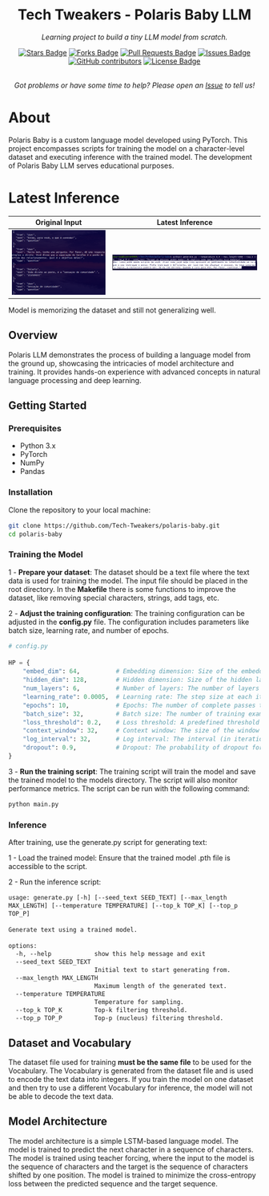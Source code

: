 <h1 align="center">Tech Tweakers - Polaris Baby LLM </h1>
<p align="center"><i>Learning project to build a tiny LLM model from scratch.</i></p>

<div align="center">
  <a href="https://github.com/Tech-Tweakers/polaris-baby/stargazers"><img src="https://img.shields.io/github/stars/Tech-Tweakers/polaris-baby" alt="Stars Badge"/></a>
<a href="https://github.com/Tech-Tweakers/polaris-baby/network/members"><img src="https://img.shields.io/github/forks/Tech-Tweakers/polaris-baby" alt="Forks Badge"/></a>
<a href="https://github.com/Tech-Tweakers/polaris-baby/pulls"><img src="https://img.shields.io/github/issues-pr/Tech-Tweakers/polaris-baby" alt="Pull Requests Badge"/></a>
<a href="https://github.com/Tech-Tweakers/polaris-baby/issues"><img src="https://img.shields.io/github/issues/Tech-Tweakers/polaris-baby" alt="Issues Badge"/></a>
<a href="https://github.com/Tech-Tweakers/polaris-baby/graphs/contributors"><img alt="GitHub contributors" src="https://img.shields.io/github/contributors/Tech-Tweakers/polaris-baby?color=2b9348"></a>
<a href="https://github.com/Tech-Tweakers/polaris-baby/blob/master/LICENSE"><img src="https://img.shields.io/github/license/Tech-Tweakers/polaris-baby?color=2b9348" alt="License Badge"/></a>
</div>

<br>
<p align="center"><i>Got problems or have some time to help? Please open an <a href="https://github.com/Tech-Tweakers/polaris-baby/issues/new">Issue</a> to tell us!</i></p>

# About

Polaris Baby is a custom language model developed using PyTorch. This project encompasses scripts for training the model on a character-level dataset and executing inference with the trained model. The development of Polaris Baby LLM serves educational purposes.

# Latest Inference

| Original Input | Latest Inference |
| -------------- | ---------------- |
| ![Original Input](docs/original-input.png) | ![Latest Inference](docs/latest-inference.png) |
Model is memorizing the dataset and still not generalizing well.

## Overview

Polaris LLM demonstrates the process of building a language model from the ground up, showcasing the intricacies of model architecture and training. It provides hands-on experience with advanced concepts in natural language processing and deep learning.

## Getting Started

### Prerequisites
- Python 3.x
- PyTorch
- NumPy
- Pandas 

### Installation

Clone the repository to your local machine:

```bash
git clone https://github.com/Tech-Tweakers/polaris-baby.git
cd polaris-baby
```

### Training the Model

1 - **Prepare your dataset**: The dataset should be a text file where the text data is used for training the model. The input file should be placed in the root directory. In the **Makefile** there is some functions to improve the dataset, like removing special characters, strings, add tags, etc.

2 - **Adjust the training configuration**: The training configuration can be adjusted in the **config.py** file. The configuration includes parameters like batch size, learning rate, and number of epochs.

```python
# config.py

HP = {
    "embed_dim": 64,          # Embedding dimension: Size of the embedding vectors.
    "hidden_dim": 128,        # Hidden dimension: Size of the hidden layers in the model.
    "num_layers": 6,          # Number of layers: The number of layers in the model (e.g., in LSTM or Transformer models).
    "learning_rate": 0.0005,  # Learning rate: The step size at each iteration while moving toward a minimum of a loss function.
    "epochs": 10,             # Epochs: The number of complete passes through the training dataset.
    "batch_size": 32,         # Batch size: The number of training examples utilized in one iteration.
    "loss_threshold": 0.2,    # Loss threshold: A predefined threshold for the loss, used possibly for early stopping or adjusting learning rate.
    "context_window": 32,     # Context window: The size of the window of context used for models that require a fixed input size.
    "log_interval": 32,       # Log interval: The interval (in iterations) at which training progress (e.g., loss) is logged.
    "dropout": 0.9,           # Dropout: The probability of dropout for regularization in the model.
}
```

3 - **Run the training script**: The training script will train the model and save the trained model to the models directory. The script will also monitor performance metrics. The script can be run with the following command:

```bash
python main.py
```

### Inference

After training, use the generate.py script for generating text:

1 - Load the trained model: Ensure that the trained model .pth file is accessible to the script.

2 - Run the inference script:

```
usage: generate.py [-h] [--seed_text SEED_TEXT] [--max_length MAX_LENGTH] [--temperature TEMPERATURE] [--top_k TOP_K] [--top_p TOP_P]

Generate text using a trained model.

options:
  -h, --help            show this help message and exit
  --seed_text SEED_TEXT
                        Initial text to start generating from.
  --max_length MAX_LENGTH
                        Maximum length of the generated text.
  --temperature TEMPERATURE
                        Temperature for sampling.
  --top_k TOP_K         Top-k filtering threshold.
  --top_p TOP_P         Top-p (nucleus) filtering threshold.
```

## Dataset and Vocabulary

The dataset file used for training **must be the same file** to be used for the Vocabulary. The Vocabulary is generated from the dataset file and is used to encode the text data into integers. If you train the model on one dataset and then try to use a different Vocabulary for inference, the model will not be able to decode the text data.

## Model Architecture

The model architecture is a simple LSTM-based language model. The model is trained to predict the next character in a sequence of characters. The model is trained using teacher forcing, where the input to the model is the sequence of characters and the target is the sequence of characters shifted by one position. The model is trained to minimize the cross-entropy loss between the predicted sequence and the target sequence. 
